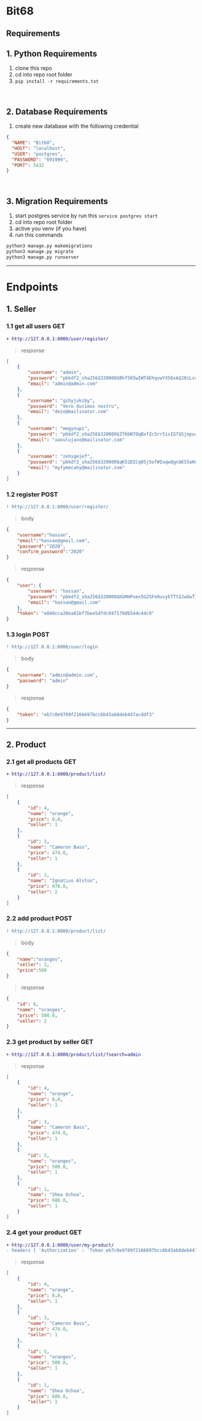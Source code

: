 # Bit68
## Requirements
## 1. Python Requirements
1. clone this repo
2. cd into repo root folder
3. `pip install -r requirements.txt`

<br>

## 2. Database Requirements
1. create new database with the following credential 
```json
{
  "NAME": "Bit68",
  "HOST": "localhost",
  "USER": "postgres",
  "PASSWORD": "691999",
  "PORT": 5432
}
```

<br>

## 3. Migration Requirements
1. start postgres service by run this `service postgres start`
2. cd into repo root folder
3. active you venv (if you have)
4. run this commands 
```bash
python3 manage.py makemigrations
python3 manage.py migrate
python3 manage.py runserver
```

<hr/>

# Endpoints

## 1. Seller

### 1.1 get all users GET

```diff
+ http://127.0.0.1:8000/user/register/
```
> response
```json
[
    {
        "username": "admin",
        "password": "pbkdf2_sha256$320000$Bhf503wIWT4EhqvwYX56xA$20iLsvSCT1nNIqbTUqI27P+Ds871x3v0+U7mxAk/Ou0=",
        "email": "admin@admin.com"
    },
    {
        "username": "gihyjukiby",
        "password": "Vero ducimus nostru",
        "email": "dezo@mailinator.com"
    },
    {
        "username": "megynupi",
        "password": "pbkdf2_sha256$320000$Zf6bN7OqBxfZcSrrSisIG7$SjopuaBrJyFNadD6S+6QQEJ14KRaDFIsDujcGcoJBdA=",
        "email": "xaxulujaxo@mailinator.com"
    },
    {
        "username": "zehiqejef",
        "password": "pbkdf2_sha256$320000$qK52DICq0Sj5ofWIoqwQgn$KS5aHqrah5oQq8urs2JNZT234ZAuu+Vhc9H7qGaKUQU=",
        "email": "myfymecahy@mailinator.com"
    }
]
```

### 1.2 register POST

```diff
! http://127.0.0.1:8000/user/register/
```
> body
```json
{
    "username":"hassan",
    "email":"hassan@gmail.com",
    "password":"2020",
    "confirm_password":"2020"
}
```

> response
```json
{
    "user": {
        "username": "hassan",
        "password": "pbkdf2_sha256$320000$KGMmPoex5G25Fe0uvykTTt$JwUwTI4nGRG790qJ63wxKSzfnACrUnQ5XvthZ9BjtGU=",
        "email": "hassan@gmail.com"
    },
    "token": "e849cca20ea81bf7bee5dfdc047179db544c44c9"
}
```


### 1.3 login POST

```diff
! http://127.0.0.1:8000/user/login
```
> body
```json
{
    "username": "admin@admin.com",
    "password": "admin"
}
```

> response
```json
{
    "token": "eb7c0e9789f2166697bcc6b43ab8deb447acddf3"
}
```
<hr/>

## 2. Product

### 2.1 get all products GET

```diff
+ http://127.0.0.1:8000/product/list/
```
> response
```json
[
    {
        "id": 4,
        "name": "orange",
        "price": 0.0,
        "seller": 1
    },
    {
        "id": 3,
        "name": "Cameron Bass",
        "price": 474.0,
        "seller": 1
    },
    {
        "id": 2,
        "name": "Ignatius Alston",
        "price": 978.0,
        "seller": 2
    }
]
```

### 2.2 add product POST

```diff
! http://127.0.0.1:8000/product/list/
```
> body
```json
{
    "name":"oranges",
    "seller": 2,
    "price":500
}
```

> response
```json
{
    "id": 6,
    "name": "oranges",
    "price": 500.0,
    "seller": 2
}
```

### 2.3 get product by seller GET

```diff
+ http://127.0.0.1:8000/product/list/?search=admin
```
> response
```json
[
    {
        "id": 4,
        "name": "orange",
        "price": 0.0,
        "seller": 1
    },
    {
        "id": 3,
        "name": "Cameron Bass",
        "price": 474.0,
        "seller": 1
    },
    {
        "id": 5,
        "name": "oranges",
        "price": 500.0,
        "seller": 1
    },
    {
        "id": 1,
        "name": "Shea Ochoa",
        "price": 686.0,
        "seller": 1
    }
]
```
### 2.4 get your product GET

```diff
+ http://127.0.0.1:8000/user/my-product/
- headers { 'Authorization' : 'Token eb7c0e9789f2166697bcc6b43ab8deb447acddf3 '}

```
> response
```json
[
    {
        "id": 4,
        "name": "orange",
        "price": 0.0,
        "seller": 1
    },
    {
        "id": 3,
        "name": "Cameron Bass",
        "price": 474.0,
        "seller": 1
    },
    {
        "id": 5,
        "name": "oranges",
        "price": 500.0,
        "seller": 1
    },
    {
        "id": 1,
        "name": "Shea Ochoa",
        "price": 686.0,
        "seller": 1
    }
]
```


